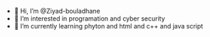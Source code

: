 - 👋 Hi, I’m @Ziyad-bouladhane
- 👀 I’m interested in programation and cyber security 
- 🌱 I’m currently learning phyton and html and c++ and java script 
<!---
Ziyad-bouladhane/Ziyad-bouladhane is a ✨ special ✨ repository because its `README.md` (this file) appears on your GitHub profile.
You can click the Preview link to take a look at your changes.
--->
